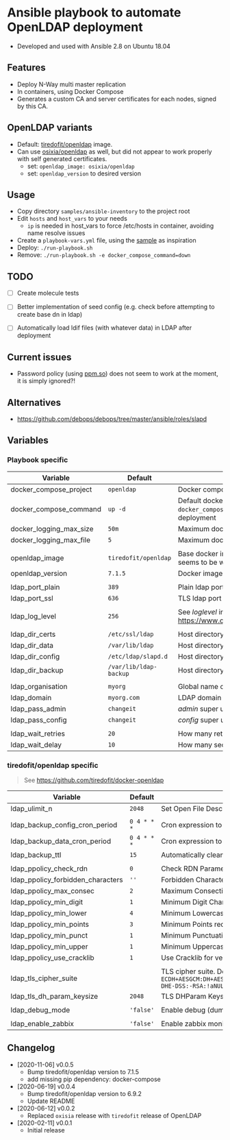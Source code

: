 # Ansible playbook to automate OpenLDAP deployment

- Developed and used with Ansible 2.8 on Ubuntu 18.04


## Features
- Deploy N-Way multi master replication
- In containers, using Docker Compose
- Generates a custom CA and server certificates for each nodes, signed by this CA.


## OpenLDAP variants
- Default: [tiredofit/openldap](https://hub.docker.com/r/tiredofit/openldap) image.
- Can use [osixia/openldap](https://hub.docker.com/r/osixia/openldap) as well, but did not appear to work properly with self generated certificates.
    - set: `openldap_image: osixia/openldap`
    - set: `openldap_version` to desired version


## Usage
- Copy directory `samples/ansible-inventory` to the project root
- Edit `hosts` and `host_vars` to your needs
    - `ip` is needed in host_vars to force /etc/hosts in container, avoiding name resolve issues
- Create a `playbook-vars.yml` file, using the [sample](samples/playbook-vars.yml) as inspiration
- Deploy: `./run-playbook.sh`
- Remove: `./run-playbook.sh -e docker_compose_command=down`


## TODO
- [ ] Create molecule tests
- [ ] Better implementation of seed config (e.g. check before attempting to create base dn in ldap)
- [ ] Automatically load ldif files (with whatever data) in LDAP after deployment


## Current issues
- Password policy (using [ppm.so](https://github.com/ltb-project/ppm)) does not seem to work at the moment, it is simply ignored?!


## Alternatives
- https://github.com/debops/debops/tree/master/ansible/roles/slapd


## Variables
### Playbook specific

| Variable                          | Default                | Description                                                                                           |
|-----------------------------------|------------------------|-------------------------------------------------------------------------------------------------------|
| docker_compose_project            | `openldap`             | Docker compose project name (docker-compose -p)                                                       |
| docker_compose_command            | `up -d`                | Default docker-compose command. Use `-e docker_compose_command=down` for example to remove deployment |
| docker_logging_max_size           | `50m`                  | Maximum docker log file size                                                                          |
| docker_logging_max_file           | `5`                    | Maximum docker log files before recycling                                                             |
| |
| openldap_image                    | `tiredofit/openldap`   | Base docker image. At the moment, [tiredofit](https://hub.docker.com/r/tiredofit/openldap) release seems to be working better than oxisia one      |
| openldap_version                  | `7.1.5`                | Docker image tag                                                                                      |
| |
| ldap_port_plain                   | `389`                  | Plain ldap port                                                                                       |
| ldap_port_ssl                     | `636`                  | TLS ldap port                                                                                         |
| |
| ldap_log_level                    | `256`                  | See *loglevel* in https://www.openldap.org/doc/admin24/slapdconfig.html                               |
| |
| ldap_dir_certs                    | `/etc/ssl/ldap`        | Host directory to persist TLS certificates                                                            |
| ldap_dir_data                     | `/var/lib/ldap`        | Host directory to persist ldap data                                                                   |
| ldap_dir_config                   | `/etc/ldap/slapd.d`    | Host directory to persist ldap configuration                                                          |
| ldap_dir_backup                   | `/var/lib/ldap-backup` | Host directory to persist scheduled dumps                                                             |
| |
| ldap_organisation                 | `myorg`                | Global name of the organization                                                                       |
| ldap_domain                       | `myorg.com`            | LDAP domain (base_dn will be deducted from this)                                                      |
| ldap_pass_admin                   | `changeit`             | *admin* super user password                                                                           |
| ldap_pass_config                  | `changeit`             | *config* super user password                                                                          |
| |
| ldap_wait_retries                 | `20`                   | How many retries before ansible gives up                                                              |
| ldap_wait_delay                   | `10`                   | How many seconds does ansible wait before retrying                                                    |

### tiredofit/openldap specific
> See https://github.com/tiredofit/docker-openldap

| Variable                          | Default     | Description                                                           |
|-----------------------------------|-------------|-----------------------------------------------------------------------|
| ldap_ulimit_n                     | `2048`      | Set Open File Descriptor Limit                                        |
| |
| ldap_backup_config_cron_period    | `0 4 * * *` | Cron expression to schedule OpenLDAP config backup                    |
| ldap_backup_data_cron_period      | `0 4 * * *` | Cron expression to schedule OpenLDAP data backup                      |
| ldap_backup_ttl                   | `15`        | Automatically cleanup backup after how many days                      |
| |
| ldap_ppolicy_check_rdn            | `0`         | Check RDN Parameter (ppm.so - see https://github.com/ltb-project/ppm) |
| ldap_ppolicy_forbidden_characters | `''`        | Forbidden Characters (ppm.so)                                         |
| ldap_ppolicy_max_consec           | `2`         | Maximum Consective Character Pattern                                  |
| ldap_ppolicy_min_digit            | `1`         | Minimum Digit Characters                                              |
| ldap_ppolicy_min_lower            | `4`         | Minimum Lowercase Characters                                          |
| ldap_ppolicy_min_points           | `3`         | Minimum Points required to pass checker                               |
| ldap_ppolicy_min_punct            | `1`         | Minimum Punctuation Characters                                        |
| ldap_ppolicy_min_upper            | `1`         | Minimum Uppercase Characters                                          |
| ldap_ppolicy_use_cracklib         | `1`         | Use Cracklib for verifying words (ppm.so)                             |
| |
| ldap_tls_cipher_suite             |             | TLS cipher suite. Default: `ECDH+AESGCM:DH+AESGCM:ECDH+AES256:DH+AES256:ECDH+AES128:DH+AES:RSA+AESGCM:RSA+AES:-DHE-DSS:-RSA:!aNULL:!MD5:!DSS:!SHA` |
| ldap_tls_dh_param_keysize         | `2048`      | TLS DHParam Keysize                                                   |
| |
| ldap_debug_mode                   | `'false'`   | Enable debug (dumps to ouput script output, etc)                      |
| |
| ldap_enable_zabbix                | `'false'`   | Enable zabbix monitoring agent                                        |


## Changelog
- [2020-11-06] v0.0.5
  - Bump tiredofit/openldap version to 7.1.5
  - add missing pip dependency: docker-compose
- [2020-06-19] v0.0.4
  - Bump tiredofit/openldap version to 6.9.2
  - Update README
- [2020-06-12] v0.0.2
  - Replaced `oxisia` release with `tiredofit` release of OpenLDAP
- [2020-02-11] v0.0.1
  - Initial release
